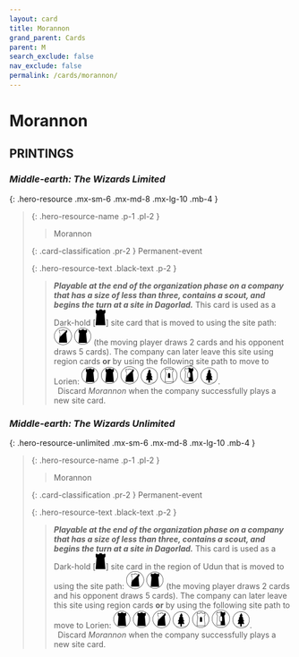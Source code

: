 ```yaml
---
layout: card
title: Morannon
grand_parent: Cards
parent: M
search_exclude: false
nav_exclude: false
permalink: /cards/morannon/
---
```


# Morannon


## PRINTINGS


### _Middle-earth: The Wizards Limited_

{: .hero-resource .mx-sm-6 .mx-md-8 .mx-lg-10 .mb-4 }
> {: .hero-resource-name .p-1 .pl-2 }
> > <div class="card-mp"></div>
> > <div class="card-name">Morannon</div>
>
> {: .card-classification .pr-2 }
> Permanent-event
>
> {: .hero-resource-text .black-text .p-2 }
> > ***Playable at the end of the organization phase on a company that has a size of less than three, contains a scout, and begins the turn at a site in Dagorlad.*** This card is used as a Dark-hold <nobr>[<img src="/assets/images/dark-hold.svg">]</nobr> site card that is moved to using the site path: ![](/assets/images/shadow-land.svg) ![](/assets/images/dark-domain.svg) (the moving player draws 2 cards and his opponent draws 5 cards). The company can later leave this site using region cards **or** by using the following site path to move to Lorien: ![](/assets/images/dark-domain.svg) ![](/assets/images/dark-domain.svg) ![](/assets/images/shadow-land.svg) ![](/assets/images/wilderness.svg) ![](/assets/images/free-domain.svg) ![](/assets/images/border-land.svg) ![](/assets/images/wilderness.svg). <br>&ensp;Discard _Morannon_ when the company successfully plays a new site card. 
> 

### _Middle-earth: The Wizards Unlimited_

{: .hero-resource-unlimited .mx-sm-6 .mx-md-8 .mx-lg-10 .mb-4 }
> {: .hero-resource-name .p-1 .pl-2 }
> > <div class="card-mp"></div>
> > <div class="card-name">Morannon</div>
>
> {: .card-classification .pr-2 }
> Permanent-event
>
> {: .hero-resource-text .black-text .p-2 }
> > ***Playable at the end of the organization phase on a company that has a size of less than three, contains a scout, and begins the turn at a site in Dagorlad.*** This card is used as a Dark-hold <nobr>[<img src="/assets/images/dark-hold.svg">]</nobr> site card in the region of Udun that is moved to using the site path: ![](/assets/images/shadow-land.svg) ![](/assets/images/dark-domain.svg) (the moving player draws 2 cards and his opponent draws 5 cards). The company can later leave this site using region cards **or** by using the following site path to move to Lorien: ![](/assets/images/dark-domain.svg) ![](/assets/images/dark-domain.svg) ![](/assets/images/shadow-land.svg) ![](/assets/images/wilderness.svg) ![](/assets/images/free-domain.svg) ![](/assets/images/border-land.svg) ![](/assets/images/wilderness.svg). <br>&ensp;Discard _Morannon_ when the company successfully plays a new site card. 
> 
